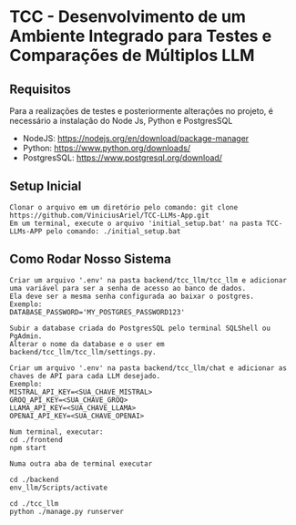 # TCC - Desenvolvimento de um Ambiente Integrado para Testes e Comparações de Múltiplos LLM

## Requisitos
Para a realizações de testes e posteriormente alterações no projeto, é necessário a instalação do Node Js, Python e PostgresSQL
- NodeJS: https://nodejs.org/en/download/package-manager
- Python: https://www.python.org/downloads/
- PostgresSQL: https://www.postgresql.org/download/

## Setup Inicial
```
Clonar o arquivo em um diretório pelo comando: git clone https://github.com/ViniciusAriel/TCC-LLMs-App.git
Em um terminal, execute o arquivo 'initial_setup.bat' na pasta TCC-LLMs-APP pelo comando: ./initial_setup.bat
```

## Como Rodar Nosso Sistema
```
Criar um arquivo '.env' na pasta backend/tcc_llm/tcc_llm e adicionar uma variável para ser a senha de acesso ao banco de dados.
Ela deve ser a mesma senha configurada ao baixar o postgres.
Exemplo:
DATABASE_PASSWORD='MY_POSTGRES_PASSWORD123'

Subir a database criada do PostgresSQL pelo terminal SQLShell ou PgAdmin.
Alterar o nome da database e o user em backend/tcc_llm/tcc_llm/settings.py.

Criar um arquivo '.env' na pasta backend/tcc_llm/chat e adicionar as chaves de API para cada LLM desejado.
Exemplo:
MISTRAL_API_KEY=<SUA_CHAVE_MISTRAL>
GROQ_API_KEY=<SUA_CHAVE_GROQ>
LLAMA_API_KEY=<SUA_CHAVE_LLAMA>
OPENAI_API_KEY=<SUA_CHAVE_OPENAI>

Num terminal, executar:
cd ./frontend
npm start

Numa outra aba de terminal executar

cd ./backend
env_llm/Scripts/activate

cd ./tcc_llm
python ./manage.py runserver
```
